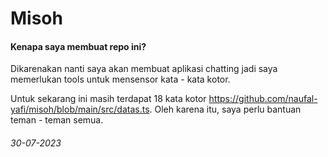 # Misoh

#### Kenapa saya membuat repo ini?

Dikarenakan nanti saya akan membuat aplikasi chatting jadi saya memerlukan tools untuk mensensor kata - kata kotor.

Untuk sekarang ini masih terdapat 18 kata kotor https://github.com/naufal-yafi/misoh/blob/main/src/datas.ts. Oleh karena itu, saya perlu bantuan teman - teman semua.

###### 30-07-2023
